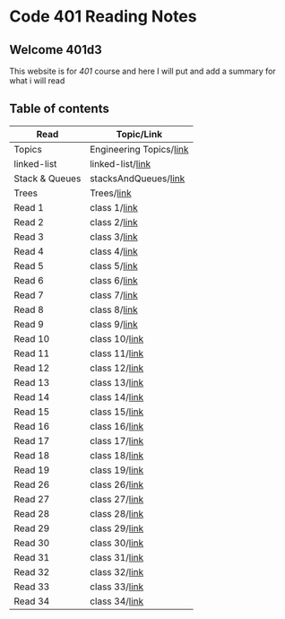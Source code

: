 # Code 401 Reading Notes

## Welcome 401d3

This website is for *401* course and here I will put and add a summary for what i will read 

## Table of contents

| Read    | Topic/Link |
|---------|-----|
| Topics  | Engineering Topics/[link](https://ruwaid-401-advanced-javascript.github.io/reading-Notes/EngineeringTopics)  |
| linked-list| linked-list/[link](https://ruwaid-401-advanced-javascript.github.io/reading-Notes/linked-list)            |
| Stack & Queues| stacksAndQueues/[link](https://ruwaid-401-advanced-javascript.github.io/reading-Notes/stacksAndQueues) |
| Trees   | Trees/[link](https://ruwaid-401-advanced-javascript.github.io/reading-Notes/trees)                           |
| Read 1  | class 1/[link](https://ruwaid-401-advanced-javascript.github.io/reading-Notes/class-01)                      |
| Read 2  | class 2/[link](https://ruwaid-401-advanced-javascript.github.io/reading-Notes/class-02)                      |
| Read 3  | class 3/[link](https://ruwaid-401-advanced-javascript.github.io/reading-Notes/class-03)                      |
| Read 4  | class 4/[link](https://ruwaid-401-advanced-javascript.github.io/reading-Notes/class-04)                      |
| Read 5  | class 5/[link](https://ruwaid-401-advanced-javascript.github.io/reading-Notes/class-05)                      |
| Read 6  | class 6/[link](https://ruwaid-401-advanced-javascript.github.io/reading-Notes/class-06)                      |
| Read 7  | class 7/[link](https://ruwaid-401-advanced-javascript.github.io/reading-Notes/class-07)                      |
| Read 8  | class 8/[link](https://ruwaid-401-advanced-javascript.github.io/reading-Notes/class-08)                      |
| Read 9  | class 9/[link](https://ruwaid-401-advanced-javascript.github.io/reading-Notes/class-09)                      |
| Read 10 | class 10/[link](https://ruwaid-401-advanced-javascript.github.io/reading-Notes/stacksAndQueues)              |
| Read 11 | class 11/[link](https://ruwaid-401-advanced-javascript.github.io/reading-Notes/class-11)                     |
| Read 12 | class 12/[link](https://ruwaid-401-advanced-javascript.github.io/reading-Notes/class-12)                     |
| Read 13 | class 13/[link](https://ruwaid-401-advanced-javascript.github.io/reading-Notes/class-13)                     |
| Read 14 | class 14/[link](https://ruwaid-401-advanced-javascript.github.io/reading-Notes/class-14)                     |
| Read 15 | class 15/[link](https://ruwaid-401-advanced-javascript.github.io/reading-Notes/trees)                        |
| Read 16 | class 16/[link](https://ruwaid-401-advanced-javascript.github.io/reading-Notes/class-16)                     |
| Read 17 | class 17/[link](https://ruwaid-401-advanced-javascript.github.io/reading-Notes/class-17)                     |
| Read 18 | class 18/[link](https://ruwaid-401-advanced-javascript.github.io/reading-Notes/class-18)                     |
| Read 19 | class 19/[link](https://ruwaid-401-advanced-javascript.github.io/reading-Notes/class-19)                     |
| Read 26 | class 26/[link](https://ruwaid-401-advanced-javascript.github.io/reading-Notes/class-26)                     |
| Read 27 | class 27/[link](https://ruwaid-401-advanced-javascript.github.io/reading-Notes/class-27)                     |
| Read 28 | class 28/[link](https://ruwaid-401-advanced-javascript.github.io/reading-Notes/class-28)                     |
| Read 29 | class 29/[link](https://ruwaid-401-advanced-javascript.github.io/reading-Notes/class-29)                     |
| Read 30 | class 30/[link](https://ruwaid-401-advanced-javascript.github.io/reading-Notes/hashTable)                    |
| Read 31 | class 31/[link](https://ruwaid-401-advanced-javascript.github.io/reading-Notes/class-31)                     |
| Read 32 | class 32/[link](https://ruwaid-401-advanced-javascript.github.io/reading-Notes/class-32)                     |
| Read 33 | class 33/[link](https://ruwaid-401-advanced-javascript.github.io/reading-Notes/class-33)                     |
| Read 34 | class 34/[link](https://ruwaid-401-advanced-javascript.github.io/reading-Notes/class-34)                     |
